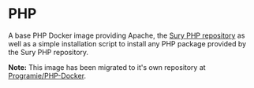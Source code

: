 # PHP

A base PHP Docker image providing Apache, the [Sury PHP repository](https://sury.org) as well as a simple installation script to install any PHP package provided by the Sury PHP repository.

**Note:** This image has been migrated to it's own repository at [Programie/PHP-Docker](https://github.com/Programie/PHP-Docker).